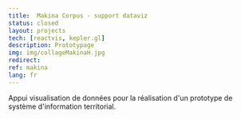 ```yaml
---
title:  Makina Corpus - support dataviz
status: closed
layout: projects
tech: [reactvis, kepler.gl]
description: Prototypage
img: img/collageMakinaH.jpg
redirect:
ref: makina
lang: fr
---
```


Appui visualisation de données pour la réalisation d'un prototype de système d'information territorial.
